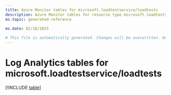 ```yaml
---
title: Azure Monitor tables for microsoft.loadtestservice/loadtests
description: Azure Monitor tables for resource type microsoft.loadtestservice/loadtests
ms.topic: generated-reference
   
ms.date: 02/18/2025

# This file is automatically generated. Changes will be overwritten. Do not change this file directly.
---
```


# Log Analytics tables for microsoft.loadtestservice/loadtests  

[!INCLUDE [table](~/reusable-content/ce-skilling/azure/includes/azure-monitor/reference/tables/microsoft-loadtestservice_loadtests-include.md)]

